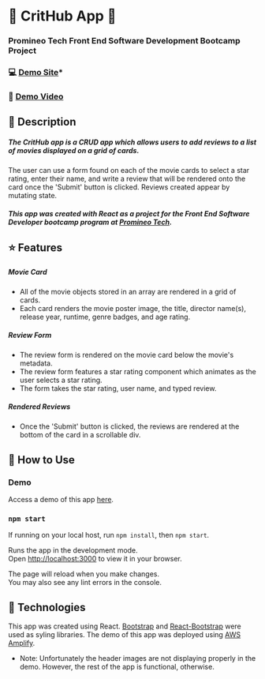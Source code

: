 # :movie_camera: CritHub App :movie_camera:
### Promineo Tech Front End Software Development Bootcamp Project
### :computer: [Demo Site](https://main.d36wjzmwy6fosf.amplifyapp.com/)*
### :movie_camera: [Demo Video](https://youtu.be/_2VNm0B31OY)


## :notebook: Description

##### The CritHub app is a CRUD app which allows users to add reviews to a list of movies displayed on a grid of cards.

The user can use a form found on each of the movie cards to select a star rating, enter their name, and write a review that will be rendered onto the card once the 'Submit' button is clicked. Reviews created appear by mutating state.

##### This app was created with React as a project for the Front End Software Developer bootcamp program at [Promineo Tech](https://promineotech.com/).

## :star: Features

##### Movie Card
* All of the movie objects stored in an array are rendered in a grid of cards.
* Each card renders the movie poster image, the title, director name(s), release year, runtime, genre badges, and age rating.

##### Review Form
* The review form is rendered on the movie card below the movie's metadata.
* The review form features a star rating component which animates as the user selects a star rating.
* The form takes the star rating, user name, and typed review.

##### Rendered Reviews
* Once the 'Submit' button is clicked, the reviews are rendered at the bottom of the card in a scrollable div.  

## :rocket: How to Use

### Demo

Access a demo of this app [here](https://main.d36wjzmwy6fosf.amplifyapp.com/).

### `npm start`

If running on your local host, run `npm install`, then `npm start`.

Runs the app in the development mode.\
Open [http://localhost:3000](http://localhost:3000) to view it in your browser.

The page will reload when you make changes.\
You may also see any lint errors in the console.

## :jigsaw: Technologies
This app was created using React. [Bootstrap](https://getbootstrap.com/) and [React-Bootstrap](https://react-bootstrap.github.io/) were used as syling libraries. The demo of this app was deployed using [AWS Amplify](https://aws.amazon.com/amplify/).

* Note: Unfortunately the header images are not displaying properly in the demo. However, the rest of the app is functional, otherwise.
